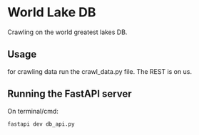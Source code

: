 # World Lake DB
Crawling on the world greatest lakes DB. 

## Usage
for crawling data run the crawl_data.py file. The REST is on us. 


## Running the FastAPI server
On terminal/cmd: 
```bash
fastapi dev db_api.py
```


